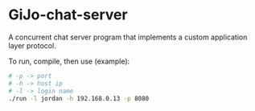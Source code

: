 # GiJo-chat-server
A concurrent chat server program that implements a custom application layer protocol.

To run, compile, then use (example):
```bash
# -p -> port
# -h -> host ip
# -l -> login name
./run -l jordan -h 192.168.0.13 -p 8080
```